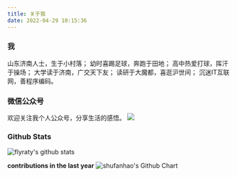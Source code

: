 ```yaml
---
title: 关于我
date: 2022-04-29 10:15:36
---
```

### 我

山东济南人士，生于小村落；
幼时喜踢足球，奔跑于田地；
高中热爱打球，挥汗于操场；
大学读于济南，广交天下友；
读研于大魔都，喜逛沪世间；
沉迷IT互联网，善程序编码。

### 微信公众号
欢迎关注我个人公众号，分享生活的感悟。
![](/assets/wechat_haoyunlailin.jpg?size=200x200)
### Github Stats
![flyraty's github stats](https://github-readme-stats.vercel.app/api?username=shufanhao&show_icons=true)

**contributions in the last year**
<img src="http://ghchart.rshah.org/409ba5/shufanhao" alt="shufanhao's Github Chart" />



